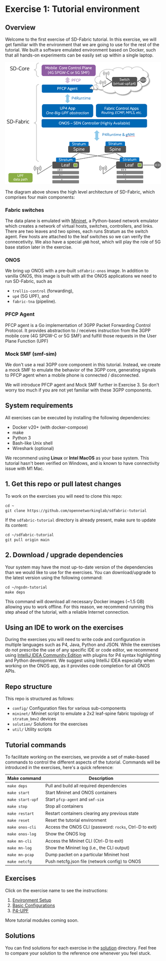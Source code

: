 <!--
SPDX-FileCopyrightText: 2022-present Intel Corporation
SPDX-License-Identifier: Apache-2.0
-->

# Exercise 1: Tutorial environment
## Overview

Welcome to the first exercise of SD-Fabric tutorial.
In this exercise, we will get familiar with the environment that we are going to use for the rest of the tutorial.
We built a software emulated environment based on Docker,
such that all hands-on experiments can be easily set up within a single laptop.

![exercise-1-software-stack](img/exercise-1-software-stack.png)

The diagram above shows the high level architecture of SD-Fabric, which comprises four main components:

### Fabric switches
The data plane is emulated with [Mininet](http://mininet.org), 
a Python-based network emulator which creates a network of virtual hosts, switches, controllers, and links.
There are two leaves and two spines, each runs Stratum as the switch agent.
Few hosts are attached to the leaf switches so we can verify the connecetivity.
We also have a special `gNB` host, which will play the role of 5G base station later in the exercise.

### ONOS
We bring up ONOS with a pre-built `sdfabric-onos` image.
In addition to vanilla ONOS,
this image is built with all the ONOS applications we need to run SD-Fabric, such as

- `trellis-control` (forwarding),
- `up4` (5G UPF), and
- `fabric-tna` (pipeline).

### PFCP Agent
PFCP agent is a Go implementation of 3GPP Packet Forwarding Control Protocol.
It provides abstraction to / receives instruction from the 3GPP mobile core (4G SPGW-C or 5G SMF) and
fulfill those requests in the User Plane Function (UPF)

### Mock SMF (smf-sim)
We don't use a real 3GPP core component in this tutorial.
Instead, we create a mock SMF to emulate the behavior of the 3GPP core,
generating signals to PFCP agent when a mobile phone is connected / disconnected.

We will introduce PFCP agent and Mock SMF further in Exercise 3.
So don't worry too much if you are not yet familiar with these 3GPP components.

## System requirements
All exercises can be executed by installing the following dependencies:

- Docker v20+ (with docker-compose)
- make
- Python 3
- Bash-like Unix shell
- Wireshark (optional)

We recommend using **Linux** or **Intel MacOS** as your base system.
This tutorial hasn't been verified on Windows, and is known to have connectivity issue with M1 Mac.

## 1. Get this repo or pull latest changes

To work on the exercises you will need to clone this repo:

    cd ~
    git clone https://github.com/opennetworkinglab/sdfabric-tutorial

If the `sdfabric-tutorial` directory is already present, make sure to update its
content:

    cd ~/sdfabric-tutorial
    git pull origin main

## 2. Download / upgrade dependencies

Your system may have the most up-to-date version of the dependencies than we would
like to use for the exercises. You can download/upgrade to the latest version using the
following command:

    cd ~/ngsdn-tutorial
    make deps

This command will download all necessary Docker images (~1.5 GB) allowing you to
work offline. For this reason, we recommend running this step ahead of the
tutorial, with a reliable Internet connection.

## Using an IDE to work on the exercises

During the exercises you will need to write code and configuration in multiple languages such as
P4, Java, Python and JSON. While the exercises do not prescribe the use of any
specific IDE or code editor, we recommend using [IntelliJ IDEA
Community Edition](https://www.jetbrains.com/idea/) with
plugins for P4 syntax highlighting and Python development. We suggest using
IntelliJ IDEA especially when working on the ONOS app, as it provides code
completion for all ONOS APIs.

## Repo structure

This repo is structured as follows:

 - `config/` Configuration files for various sub-components
 - `mininet/` Mininet script to emulate a 2x2 leaf-spine fabric topology of
   `stratum_bmv2` devices
 - `solution/` Solutions for the exercises
 - `util/` Utility scripts

## Tutorial commands

To facilitate working on the exercises, we provide a set of make-based commands
to control the different aspects of the tutorial. Commands will be introduced in
the exercises, here's a quick reference:

| Make command        | Description                                            |
|---------------------|------------------------------------------------------- |
| `make deps`         | Pull and build all required dependencies               |
| `make start`        | Start Mininet and ONOS containers                      |
| `make start-upf`    | Start `pfcp-agent` and `smf-sim`
| `make stop`         | Stop all containers                                    |
| `make restart`      | Restart containers clearing any previous state         |
| `make reset`        | Reset the tutorial environment                         |
| `make onos-cli`     | Access the ONOS CLI (password: `rocks`, Ctrl-D to exit)|
| `make onos-log`     | Show the ONOS log                                      |
| `make mn-cli`       | Access the Mininet CLI (Ctrl-D to exit)                |
| `make mn-log`       | Show the Mininet log (i.e., the CLI output)            |
| `make mn-pcap`      | Dump packet on a particular Mininet host               |
| `make netcfg`       | Push netcfg.json file (network config) to ONOS         |

## Exercises

Click on the exercise name to see the instructions:

 1. [Environment Setup](./EXERCISE-1.md)
 2. [Basic Configurations](./EXERCISE-2.md)
 3. [P4-UPF](./EXERCISE-3.md)

More tutorial modules coming soon.

## Solutions

You can find solutions for each exercise in the [solution](solution) directory.
Feel free to compare your solution to the reference one whenever you feel stuck.